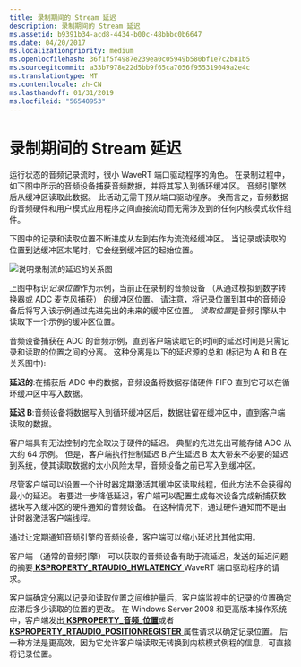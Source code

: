 ```yaml
---
title: 录制期间的 Stream 延迟
description: 录制期间的 Stream 延迟
ms.assetid: b9391b34-acd8-4434-b00c-48bbbc0b6647
ms.date: 04/20/2017
ms.localizationpriority: medium
ms.openlocfilehash: 36f1f5f4987e239ea0c05949b580bf1e7c2b81b5
ms.sourcegitcommit: a33b7978e22d5bb9f65ca7056f955319049a2e4c
ms.translationtype: MT
ms.contentlocale: zh-CN
ms.lasthandoff: 01/31/2019
ms.locfileid: "56540953"
---
```

# <a name="stream-latency-during-recording"></a>录制期间的 Stream 延迟


运行状态的音频记录流时，很小 WaveRT 端口驱动程序的角色。 在录制过程中，如下图中所示的音频设备捕获音频数据，并将其写入到循环缓冲区。 音频引擎然后从缓冲区读取此数据。 此活动无需干预从端口驱动程序。 换而言之，音频数据的音频硬件和用户模式应用程序之间直接流动而无需涉及到的任何内核模式软件组件。

下图中的记录和读取位置不断进度从左到右作为流流经缓冲区。 当记录或读取的位置到达缓冲区末尾时，它会绕到缓冲区的起始位置。

![说明录制流的延迟的关系图](images/wavert-record.png)

上图中标识*记录位置*作为示例，当前正在录制的音频设备 （从通过模拟到数字转换器或 ADC 麦克风捕获） 的缓冲区位置。 请注意，将记录位置到其中的音频设备后将写入该示例通过先进先出的未来的缓冲区位置。 *读取位置*是音频引擎从中读取下一个示例的缓冲区位置。

音频设备捕获在 ADC 的音频示例，直到客户端读取它的时间的延迟时间是只需记录和读取的位置之间的分离。 这种分离是以下的延迟源的总和 (标记为 A 和 B 在关系图中):

**延迟的**:在捕获后 ADC 中的数据，音频设备将数据存储硬件 FIFO 直到它可以在循环缓冲区中写入数据。

**延迟 B**:音频设备将数据写入到循环缓冲区后，数据驻留在缓冲区中，直到客户端读取的数据。

客户端具有无法控制的完全取决于硬件的延迟。 典型的先进先出可能存储 ADC 从大约 64 示例。 但是，客户端执行控制延迟 B.产生延迟 B 太大带来不必要的延迟到系统，使其读取数据的太小风险太早，音频设备之前已写入到缓冲区。

尽管客户端可以设置一个计时器定期激活其缓冲区读取线程，但此方法不会获得的最小的延迟。 若要进一步降低延迟，客户端可以配置生成每次设备完成新捕获数据块写入缓冲区的硬件通知的音频设备。 在这种情况下，通过硬件通知而不是由计时器激活客户端线程。

通过让定期通知音频引擎的音频设备，客户端可以缩小延迟比其他实用。

客户端 （通常的音频引擎） 可以获取的音频设备有助于流延迟，发送的延迟问题的摘要[ **KSPROPERTY\_RTAUDIO\_HWLATENCY** ](https://msdn.microsoft.com/library/windows/hardware/ff537378)WaveRT 端口驱动程序的请求。

客户端确定分离以记录和读取位置之间维护量后，客户端监视中的记录的位置确定应滞后多少读取的位置的更改。 在 Windows Server 2008 和更高版本操作系统中，客户端发出[ **KSPROPERTY\_音频\_位置**](https://msdn.microsoft.com/library/windows/hardware/ff537297)或者[ **KSPROPERTY\_RTAUDIO\_POSITIONREGISTER** ](https://msdn.microsoft.com/library/windows/hardware/ff537381)属性请求以确定记录位置。 后一种方法是更高效，因为它允许客户端读取无转换到内核模式例程的信息，可直接将记录位置。

 

 




